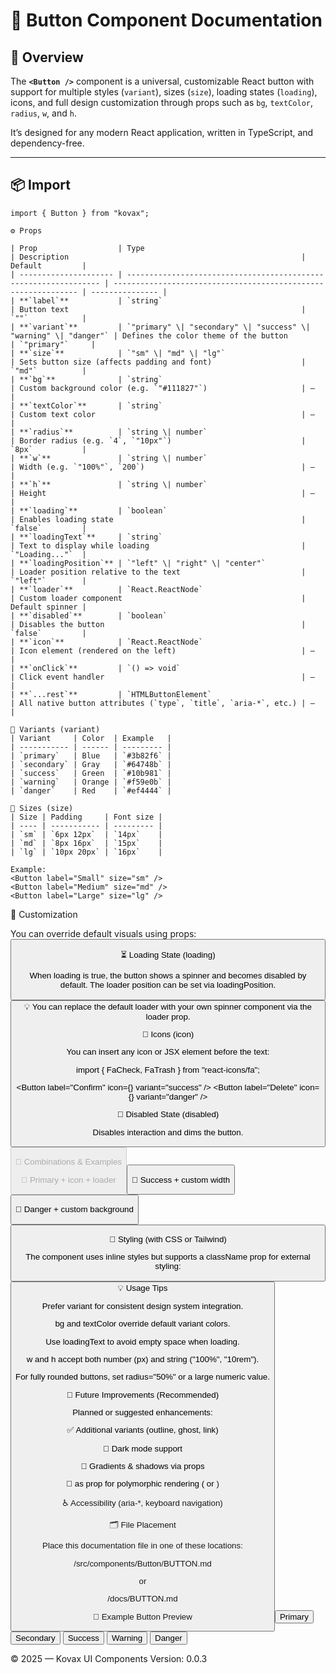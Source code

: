 # 🚀 Button Component Documentation

## 📄 Overview

The **`<Button />`** component is a universal, customizable React button with support for multiple styles (`variant`), sizes (`size`), loading states (`loading`), icons, and full design customization through props such as `bg`, `textColor`, `radius`, `w`, and `h`.

It’s designed for any modern React application, written in TypeScript, and dependency-free.

---

## 📦 Import

```tsx
import { Button } from "kovax";

⚙️ Props

| Prop                  | Type                                                             | Description                                                    | Default         |
| --------------------- | ---------------------------------------------------------------- | -------------------------------------------------------------- | --------------- |
| **`label`**           | `string`                                                         | Button text                                                    | `""`            |
| **`variant`**         | `"primary" \| "secondary" \| "success" \| "warning" \| "danger"` | Defines the color theme of the button                          | `"primary"`     |
| **`size`**            | `"sm" \| "md" \| "lg"`                                           | Sets button size (affects padding and font)                    | `"md"`          |
| **`bg`**              | `string`                                                         | Custom background color (e.g. `"#111827"`)                     | —               |
| **`textColor`**       | `string`                                                         | Custom text color                                              | —               |
| **`radius`**          | `string \| number`                                               | Border radius (e.g. `4`, `"10px"`)                             | `8px`           |
| **`w`**               | `string \| number`                                               | Width (e.g. `"100%"`, `200`)                                   | —               |
| **`h`**               | `string \| number`                                               | Height                                                         | —               |
| **`loading`**         | `boolean`                                                        | Enables loading state                                          | `false`         |
| **`loadingText`**     | `string`                                                         | Text to display while loading                                  | `"Loading..."`  |
| **`loadingPosition`** | `"left" \| "right" \| "center"`                                  | Loader position relative to the text                           | `"left"`        |
| **`loader`**          | `React.ReactNode`                                                | Custom loader component                                        | Default spinner |
| **`disabled`**        | `boolean`                                                        | Disables the button                                            | `false`         |
| **`icon`**            | `React.ReactNode`                                                | Icon element (rendered on the left)                            | —               |
| **`onClick`**         | `() => void`                                                     | Click event handler                                            | —               |
| **`...rest`**         | `HTMLButtonElement`                                              | All native button attributes (`type`, `title`, `aria-*`, etc.) | —               |

🎨 Variants (variant)
| Variant     | Color  | Example   |
| ----------- | ------ | --------- |
| `primary`   | Blue   | `#3b82f6` |
| `secondary` | Gray   | `#64748b` |
| `success`   | Green  | `#10b981` |
| `warning`   | Orange | `#f59e0b` |
| `danger`    | Red    | `#ef4444` |

📏 Sizes (size)
| Size | Padding     | Font size |
| ---- | ----------- | --------- |
| `sm` | `6px 12px`  | `14px`    |
| `md` | `8px 16px`  | `15px`    |
| `lg` | `10px 20px` | `16px`    |

Example:
<Button label="Small" size="sm" />
<Button label="Medium" size="md" />
<Button label="Large" size="lg" />
```

🧩 Customization

You can override default visuals using props:
<Button
  label="Custom Button"
  bg="#111827"
  textColor="#fff"
  radius={12}
  w={200}
  h={48}
/>

⏳ Loading State (loading)

When loading is true, the button shows a spinner and becomes disabled by default.
The loader position can be set via loadingPosition.
<Button
  label="Save"
  loading
  loadingText="Saving..."
  loadingPosition="left"
/>
💡 You can replace the default loader with your own spinner component via the loader prop.

🧱 Icons (icon)

You can insert any icon or JSX element before the text:

import { FaCheck, FaTrash } from "react-icons/fa";

<Button label="Confirm" icon={<FaCheck />} variant="success" />
<Button label="Delete" icon={<FaTrash />} variant="danger" />

🚫 Disabled State (disabled)

Disables interaction and dims the button.
<Button label="Disabled" disabled />


🧠 Combinations & Examples

🔹 Primary + icon + loader
<Button
  label="Done"
  variant="success"
  w="100%"
  h={42}
/>


🔹 Success + custom width
<Button
  label="Done"
  variant="success"
  w="100%"
  h={42}
/>

🔹 Danger + custom background
<Button
  label="Delete"
  bg="#991b1b"
  textColor="#fff"
  radius={6}
/>


🎨 Styling (with CSS or Tailwind)

The component uses inline styles but supports a className prop for external styling:
<Button
  label="Styled with Tailwind"
  className="shadow-md hover:shadow-lg transition-all"
/>
💡 Usage Tips

Prefer variant for consistent design system integration.

bg and textColor override default variant colors.

Use loadingText to avoid empty space when loading.

w and h accept both number (px) and string ("100%", "10rem").

For fully rounded buttons, set radius="50%" or a large numeric value.

🧰 Future Improvements (Recommended)

Planned or suggested enhancements:

✅ Additional variants (outline, ghost, link)

🌙 Dark mode support

🎨 Gradients & shadows via props

🔄 as prop for polymorphic rendering (<Link> or <a>)

♿️ Accessibility (aria-*, keyboard navigation)

🗂 File Placement

Place this documentation file in one of these locations:

/src/components/Button/BUTTON.md


or

/docs/BUTTON.md

🧾 Example Button Preview
<div style={{ display: "flex", gap: 16 }}>
  <Button loading color="primary" size="sm">Primary</Button>
  <Button variant="secondary">Secondary</Button>
  <Button variant="success">Success</Button>
  <Button variant="warning">Warning</Button>
  <Button variant="danger" loading loadingPosition="center">Danger</Button>
</div>


© 2025 — Kovax UI Components
Version: 0.0.3



